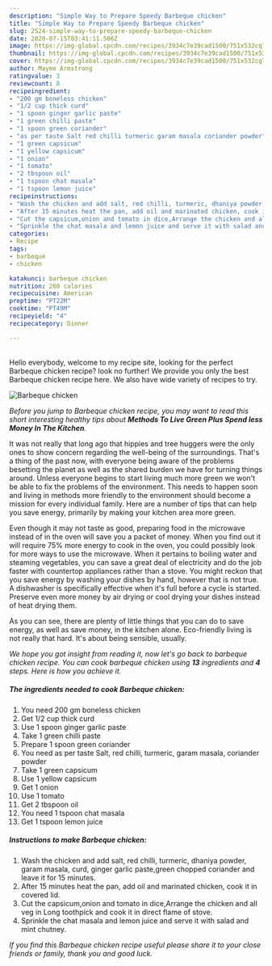 ```yaml
---
description: "Simple Way to Prepare Speedy Barbeque chicken"
title: "Simple Way to Prepare Speedy Barbeque chicken"
slug: 2524-simple-way-to-prepare-speedy-barbeque-chicken
date: 2020-07-15T03:41:11.506Z
image: https://img-global.cpcdn.com/recipes/3934c7e39cad1500/751x532cq70/barbeque-chicken-recipe-main-photo.jpg
thumbnail: https://img-global.cpcdn.com/recipes/3934c7e39cad1500/751x532cq70/barbeque-chicken-recipe-main-photo.jpg
cover: https://img-global.cpcdn.com/recipes/3934c7e39cad1500/751x532cq70/barbeque-chicken-recipe-main-photo.jpg
author: Mayme Armstrong
ratingvalue: 3
reviewcount: 8
recipeingredient:
- "200 gm boneless chicken"
- "1/2 cup thick curd"
- "1 spoon ginger garlic paste"
- "1 green chilli paste"
- "1 spoon green coriander"
- "as per taste Salt red chilli turmeric garam masala coriander powder"
- "1 green capsicum"
- "1 yellow capsicum"
- "1 onion"
- "1 tomato"
- "2 tbspoon oil"
- "1 tspoon chat masala"
- "1 tspoon lemon juice"
recipeinstructions:
- "Wash the chicken and add salt, red chilli, turmeric, dhaniya powder, garam masala, curd, ginger garlic paste,green chopped coriander and leave it for 15 minutes."
- "After 15 minutes heat the pan, add oil and marinated chicken, cook it in covered lid."
- "Cut the capsicum,onion and tomato in dice,Arrange the chicken and all veg in Long toothpick and cook it in direct flame of stove."
- "Sprinkle the chat masala and lemon juice and serve it with salad and mint chutney."
categories:
- Recipe
tags:
- barbeque
- chicken

katakunci: barbeque chicken 
nutrition: 260 calories
recipecuisine: American
preptime: "PT22M"
cooktime: "PT49M"
recipeyield: "4"
recipecategory: Dinner

---
```

<br>
Hello everybody, welcome to my recipe site, looking for the perfect Barbeque chicken recipe? look no further! We provide you only the best Barbeque chicken recipe here. We also have wide variety of recipes to try.
<br>


![Barbeque chicken](https://img-global.cpcdn.com/recipes/3934c7e39cad1500/751x532cq70/barbeque-chicken-recipe-main-photo.jpg)

<i>Before you jump to Barbeque chicken recipe, you may want to read this short interesting healthy tips about 
<strong>Methods To Live Green Plus Spend less Money In The Kitchen</strong>.</i>
</br>

It was not really that long ago that hippies and tree huggers were the only ones to show concern regarding the well-being of the surroundings. That's a thing of the past now, with everyone being aware of the problems besetting the planet as well as the shared burden we have for turning things around. Unless everyone begins to start living much more green we won't be able to fix the problems of the environment. This needs to happen soon and living in methods more friendly to the environment should become a mission for every individual family. Here are a number of tips that can help you save energy, primarily by making your kitchen area more green.

Even though it may not taste as good, preparing food in the microwave instead of in the oven will save you a packet of money. When you find out it will require 75% more energy to cook in the oven, you could possibly look for more ways to use the microwave. When it pertains to boiling water and steaming vegetables, you can save a great deal of electricity and do the job faster with countertop appliances rather than a stove. You might reckon that you save energy by washing your dishes by hand, however that is not true. A dishwasher is specifically effective when it's full before a cycle is started. Preserve even more money by air drying or cool drying your dishes instead of heat drying them.

As you can see, there are plenty of little things that you can do to save energy, as well as save money, in the kitchen alone. Eco-friendly living is not really that hard. It's about being sensible, usually.


<i>We hope you got insight from reading it, now let's go back to barbeque chicken recipe. You can cook barbeque chicken using <strong>13</strong> ingredients and <strong>4</strong> steps. Here is how you achieve it.
</i>

##### The ingredients needed to cook Barbeque chicken:

1. You need 200 gm boneless chicken
1. Get 1/2 cup thick curd
1. Use 1 spoon ginger garlic paste
1. Take 1 green chilli paste
1. Prepare 1 spoon green coriander
1. You need as per taste Salt, red chilli, turmeric, garam masala, coriander powder
1. Take 1 green capsicum
1. Use 1 yellow capsicum
1. Get 1 onion
1. Use 1 tomato
1. Get 2 tbspoon oil
1. You need 1 tspoon chat masala
1. Get 1 tspoon lemon juice


##### Instructions to make Barbeque chicken:

1. Wash the chicken and add salt, red chilli, turmeric, dhaniya powder, garam masala, curd, ginger garlic paste,green chopped coriander and leave it for 15 minutes.
1. After 15 minutes heat the pan, add oil and marinated chicken, cook it in covered lid.
1. Cut the capsicum,onion and tomato in dice,Arrange the chicken and all veg in Long toothpick and cook it in direct flame of stove.
1. Sprinkle the chat masala and lemon juice and serve it with salad and mint chutney.


<i>If you find this Barbeque chicken recipe useful please share it to your close friends or family, thank you and good luck.</i>
